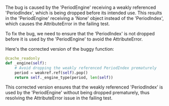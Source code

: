 The bug is caused by the 'PeriodEngine' receiving a weakly referenced 'PeriodIndex', which is being dropped before its intended use. This results in the 'PeriodEngine' receiving a 'None' object instead of the 'PeriodIndex', which causes the AttributeError in the failing test.

To fix the bug, we need to ensure that the 'PeriodIndex' is not dropped before it is used by the 'PeriodEngine' to avoid the AttributeError.

Here's the corrected version of the buggy function:

```python
@cache_readonly
def _engine(self):
    # Avoid dropping the weakly referenced PeriodIndex prematurely
    period = weakref.ref(self).pop()
    return self._engine_type(period, len(self))
```

This corrected version ensures that the weakly referenced 'PeriodIndex' is used by the 'PeriodEngine' without being dropped prematurely, thus resolving the AttributeError issue in the failing test.